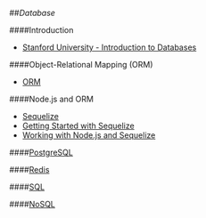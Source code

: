 ##_Database_

####Introduction

- [Stanford University - Introduction to Databases](https://class.stanford.edu/courses/DB/2014/SelfPaced/about)

####Object-Relational Mapping (ORM)

- [ORM](http://en.wikipedia.org/wiki/Object-relational_mapping)

####Node.js and ORM

- [Sequelize](https://github.com/sequelize/sequelize)
- [Getting Started with Sequelize](http://sequelizejs.com/articles/getting-started)
- [Working with Node.js and Sequelize](http://truongtx.me/2014/02/25/nodejs-working-with-postgresql-mysql-mariadb-sqlite-database-with-sequelize/)

####[PostgreSQL](postgresql.md)

####[Redis](redis.md)

####[SQL](sql.md)

####[NoSQL](nosql.md)
